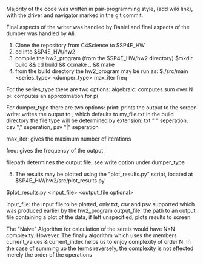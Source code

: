 Majority of the code was written in pair-programming style, (add wiki link), with the driver and navigator marked in the git commit.

Final aspects of the writer was handled by Daniel and final aspects of the dumper was handled by Ali.


1) Clone the repository from C4Science to $SP4E_HW
2) cd into $SP4E_HW/hw2
3) compile the hw2_program (from the $SP4E_HW/hw2 directory)
$mkdir build && cd build && ccmake .. && make
4) from the build directory the hw2_program may be run as:
$./src/main <series_type> <dumper_type> max_iter freq <filepath optional> 

For the series_type there are two options:
  algebraic: computes sum over N
  pi: computes an approximation for pi 

For dumper_type there are two options:
  print: prints the output to the screen
  write: writes the output to <filepath>, which defaults to my_file.txt in the build directory
         the file type will be determined by extension:
         txt " " seperation, csv "," seperation, psv "|" seperation
         
max_iter: gives the maximum number of iterations

freq: gives the frequency of the output

filepath determines the output file, see write option under dumper_type

5) The results may be plotted using the "plot_results.py" script, 
   located at $SP4E_HW/hw2/src/plot_results.py

$plot_results.py <input_file> <output_file optional>

input_file: the input file to be plotted, only txt, csv and psv supported
            which was produced earlier by the hw2_program 
output_file: the path to an output file containing a plot of the data, 
             if left unspecified, plots results to screen
           
The "Naive" Algorithm for calculation of the sereis would have N*N complexity. However,
The finally algorithm which uses the members current_values & current_index helps us to enjoy complexity of order N.
In the case of summing up the terms reversely, the complexity is not effected merely the order of the operations
